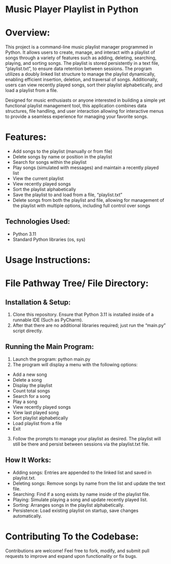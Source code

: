 # Music Player Playlist in Python

# Overview:

This project is a command-line music playlist manager programmed in Python. It allows users to create, manage, and interact with a playlist of songs through a variety of features such as adding, deleting, searching, playing, and sorting songs. The playlist is stored persistently in a text file, “playlist.txt”, to ensure data retention between sessions. The program utilizes a doubly linked list structure to manage the playlist dynamically, enabling efficient insertion, deletion, and traversal of songs. Additionally, users can view recently played songs, sort their playlist alphabetically, and load a playlist from a file.

Designed for music enthusiasts or anyone interested in building a simple yet functional playlist management tool, this application combines data structures, file handling, and user interaction allowing for interactive menus to provide a seamless experience for managing your favorite songs.

# Features:
- Add songs to the playlist (manually or from file)
- Delete songs by name or position in the playlist
- Search for songs within the playlist
- Play songs (simulated with messages) and maintain a recently played list
- View the current playlist
- View recently played songs
- Sort the playlist alphabetically
- Save the playlist to and load from a file, “playlist.txt”
- Delete songs from both the playlist and file, allowing for management of the playlist with multiple options, including full control over songs

## Technologies Used:
- Python 3.11
- Standard Python libraries (os, sys)

# Usage Instructions:

# File Pathway Tree/ File Directory:

## Installation & Setup:
1.	Clone this repository. Ensure that Python 3.11 is installed inside of a runnable IDE (Such as PyCharm).
2.	After that there are no additional libraries required; just run the “main.py” script directly.

## Running the Main Program:
1.	Launch the program: python main.py
2.	The program will display a menu with the following options:
- Add a new song
- Delete a song
- Display the playlist
- Count total songs
- Search for a song
- Play a song
- View recently played songs
- View last played song
- Sort playlist alphabetically
- Load playlist from a file
- Exit
3.	Follow the prompts to manage your playlist as desired. The playlist will still be there and persist between sessions via the playlist.txt file.

## How It Works:
- Adding songs: Entries are appended to the linked list and saved in playlist.txt.
- Deleting songs: Remove songs by name from the list and update the text file.
- Searching: Find if a song exists by name inside of the playlist file.
- Playing: Simulate playing a song and update recently played list.
- Sorting: Arranges songs in the playlist alphabetically.
- Persistence: Load existing playlist on startup, save changes automatically.

# Contributing To the Codebase:
Contributions are welcome! Feel free to fork, modify, and submit pull requests to improve and expand upon functionality or fix bugs.
